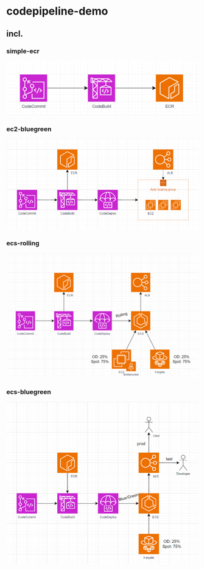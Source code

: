 # codepipeline-demo

## incl.
### simple-ecr
[![](./simple-ecr/image.png)](./simple-ecr/)

### ec2-bluegreen
[![](./ec2-bluegreen/image.png)](./ec2-bluegreen/)

### ecs-rolling
[![](./ecs-rolling/image.png)](./ecs-rolling/)

### ecs-bluegreen
[![](./ecs-bluegreen/image.png)](./ecs-bluegreen/)
